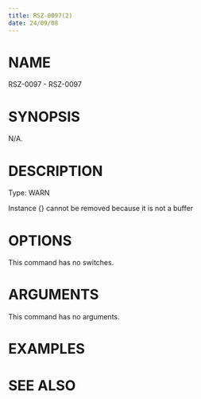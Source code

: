 ```yaml
---
title: RSZ-0097(2)
date: 24/09/08
---
```


# NAME

RSZ-0097 - RSZ-0097

# SYNOPSIS

N/A.

# DESCRIPTION

Type: WARN

Instance {} cannot be removed because it is not a buffer

# OPTIONS

This command has no switches.

# ARGUMENTS

This command has no arguments.

# EXAMPLES

# SEE ALSO

